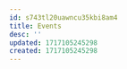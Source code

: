 ```yaml
---
id: s743tl20uawncu35kbi8am4
title: Events
desc: ''
updated: 1717105245298
created: 1717105245298
---
```

